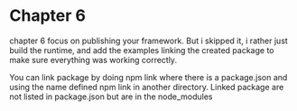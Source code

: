 # Chapter 6

chapter 6 focus on publishing your framework. But i skipped it, i rather just build the runtime, and add the examples linking the created package to make sure everything was working correctly.

You can link package by doing npm link where there is a package.json and using the name defined npm link <name> in another directory. Linked package are not listed in package.json but are in the node_modules